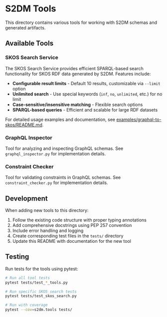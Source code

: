 # S2DM Tools

This directory contains various tools for working with S2DM schemas and generated artifacts.

## Available Tools

### SKOS Search Service

The SKOS Search Service provides efficient SPARQL-based search functionality for SKOS RDF data generated by S2DM. Features include:

- **Configurable result limits** - Default 10 results, customizable via `--limit` option
- **Unlimited search** - Use special keywords (`inf`, `no`, `unlimited`, etc.) for no limit
- **Case-sensitive/insensitive matching** - Flexible search options
- **SPARQL-based queries** - Efficient and scalable for large RDF datasets

For detailed usage examples and documentation, see [examples/graphql-to-skos/README.md](../../examples/graphql-to-skos/README.md#searching-skos-concepts).

### GraphQL Inspector

Tool for analyzing and inspecting GraphQL schemas. See `graphql_inspector.py` for implementation details.

### Constraint Checker

Tool for validating constraints in GraphQL schemas. See `constraint_checker.py` for implementation details.

## Development

When adding new tools to this directory:

1. Follow the existing code structure with proper typing annotations
2. Add comprehensive docstrings using PEP 257 convention
3. Include error handling and logging
4. Create corresponding test files in the `tests/` directory
5. Update this README with documentation for the new tool

## Testing

Run tests for the tools using pytest:

```bash
# Run all tool tests
pytest tests/test_*_tools.py

# Run specific SKOS search tests
pytest tests/test_skos_search.py

# Run with coverage
pytest --cov=s2dm.tools tests/
```
